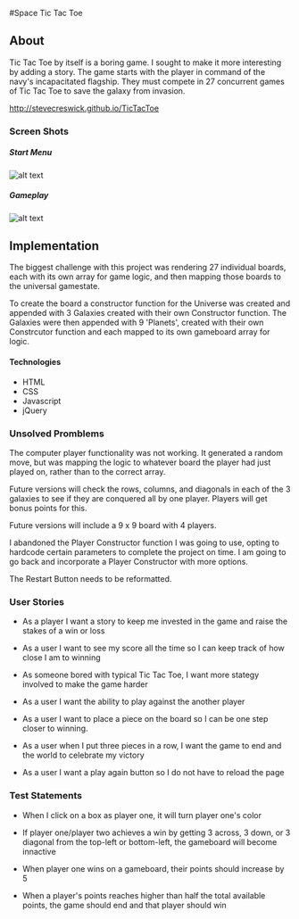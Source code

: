 #Space Tic Tac Toe

## About

Tic Tac Toe by itself is a boring game.  I sought to make it more interesting by adding a story.  The game starts with the player in command of the navy's incapacitated flagship. They must compete in 27 concurrent games of Tic Tac Toe to save the galaxy from invasion.

http://stevecreswick.github.io/TicTacToe

### Screen Shots

##### Start Menu

![alt text](http://i.imgur.com/uwjUG8E.png)


##### Gameplay

![alt text](http://i.imgur.com/B9xcTCv.png)


## Implementation
The biggest challenge with this project was rendering 27 individual boards, each with its own array for game logic, and then mapping those boards to the universal gamestate.

To create the board a constructor function for the Universe was created and appended with 3 Galaxies created with their own Constructor function.  The Galaxies were then appended with 9 'Planets', created with their own Constrcutor function and each mapped to its own gameboard array for logic.


#### Technologies
- HTML
- CSS
- Javascript
- jQuery


### Unsolved Promblems
The computer player functionality was not working.  It generated a random move, but was mapping the logic to whatever board the player had just played on, rather than to the correct array.

Future versions will check the rows, columns, and diagonals in each of the 3 galaxies to see if they are conquered all by one player.  Players will get bonus points for this.

Future versions will include a 9 x 9 board with 4 players.

I abandoned the Player Constructor function I was going to use, opting to hardcode certain parameters to complete the project on time.  I am going to go back and incorporate a Player Constructor with more options.

The Restart Button needs to be reformatted.

### User Stories

- As a player I want a story to keep me invested in the game and raise the stakes of a win or loss

- As a user I want to see my score all the time so I can keep track of how close I am to winning

- As someone bored with typical Tic Tac Toe, I want more stategy involved to make the game harder

- As a user I want the ability to play against the  another player

- As a user I want to place a piece on the board so I can be one step closer to winning.

- As a user when I put three pieces in a row, I want the game to end and the world to celebrate my victory

- As a user I want a play again button so I do not have to reload the page




### Test Statements

- When I click on a box as player one, it will turn player one's color

- If player one/player two achieves a win by getting 3 across, 3 down, or 3 diagonal from the top-left or bottom-left, the gameboard will become innactive

-  When player one wins on a gameboard, their points should increase by 5

- When a player's points reaches higher than half the total available points, the game should end and that player should win

